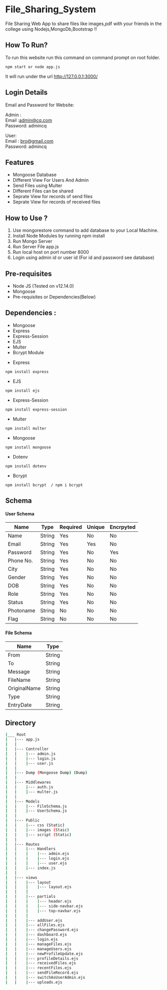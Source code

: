 # File_Sharing_System

File Sharing Web App to share files like images,pdf with your friends in the college using Nodejs,MongoDb,Bootstrap !!

## How To Run?

To run this website run this command on command prompt on root folder.

```
npm start or node app.js
```

It will run under the url http://127.0.0.1:3000/

## Login Details

Email and Password for Website:<br>

Admin :<br>
Email :admin@cq.com<br>
Password: admincq<br>

User:<br>
Email : bro@gmail.com<br>
Password: admincq<br>

## Features
<ul>
  <li> Mongoose Database</li>
  <li>Different View For Users And Admin</li> 
  <li>Send Files using Multer</li>
  <li>Different Files can be shared</li>
  <li>Seprate View for records of send files</li>
  <li>Seprate View for records of received files</li>
</ul>

## How to Use ?
<ol type="number">
<li> Use mongorestore command to add database to your Local Machine.</li>
<li>Install Node Modules by running npm install</li>
<li>Run Mongo Server</li>
<li>Run Server File app.js</li>
<li>Run local host on port number 8000</li>
<li>Login using admin id or user id (For id and password see database)</li>
</ol>

## Pre-requisites

- Node JS (Tested on v12.14.0)
- Mongoose
- Pre-requisites or Dependencies(Below)

## Dependencies :

<ul>
  <li>Mongoose</li>
  <li>Express</li>
  <li>Express-Session</li>
  <li>EJS</li>
  <li>Multer</li>
  <li>Bcrypt Module</li>
</ul>

- Express

```
npm install express
```

- EJS

```
npm install ejs
```

- Express-Session

```
npm install express-session
```

- Multer

```
npm install multer
```

- Mongoose

```
npm install mongoose
```

- Dotenv

```
npm install dotenv
```

- Bcrypt

```
npm install bcrypt  / npm i bcrypt
```

## Schema

<h4><b>User Schema</b></h4>

| Name         | Type   | Required | Unique | Encrpyted |
| ------------ | ------ | -------- | ------ | --------- |
| Name         | String | Yes      | No     | No        |
| Email        | String | Yes      | Yes    | No        |
| Password     | String | Yes      | No     | Yes       |
| Phone No.    | String | Yes      | No     | No        |
| City         | String | Yes      | No     | No        |
| Gender       | String | Yes      | No     | No        |
| DOB          | String | Yes      | No     | No        |
| Role         | String | Yes      | No     | No        |
| Status       | String | Yes      | No     | No        |
| Photoname    | String | No       | No     | No        |
| Flag         | String | No       | No     | No        |

<h4><b>File Schema</b></h4>

| Name          | Type   |
| ------------- | ------ |
| From          | String |
| To            | String |
| Message       | String |
| FileName      | String |
| OriginalName  | String |
| Type          | String |
| EntryDate     | String |


## Directory

```bash
|___ Root
|   |--- app.js
|   |
|   |--- Controller
|   |    |--- admin.js
|   |    |--- login.js
|   |    |--- user.js
|   |
|   |--- Dump (Mongoose Dump) (Dump)
|   |
|   |--- Middlewares
|   |    |--- auth.js
|   |    |--- multer.js
|   |
|   |--- Models
|   |    |--- FileSchema.js
|   |    |--- UserSchema.js
|   |
|   |--- Public
|   |    |--- css (Static)
|   |    |--- images (Staic)
|   |    |--- script (Static)
|   |
|   |--- Routes
|   |    |--- Handlers
|   |    |    |--- admin.ejs
|   |    |    |--- login.ejs
|   |    |    |--- user.ejs
|   |    |--- index.js
|   |
|   |--- views
|   |    |--- layout
|   |    |    |--- layout.ejs
|   |    | 
|   |    |--- partials
|   |    |    |--- header.ejs
|   |    |    |--- side-navbar.ejs
|   |    |    |--- top-navbar.ejs
|   |    | 
|   |    |--- addUser.ejs
|   |    |--- allFiles.ejs
|   |    |--- changePassword.ejs
|   |    |--- dashboard.ejs
|   |    |--- login.ejs
|   |    |--- manageFiles.ejs
|   |    |--- manageUsers.ejs
|   |    |--- newProfileUpdate.ejs
|   |    |--- profileDetails.ejs
|   |    |--- receivedFiles.ejs
|   |    |--- recentFiles.ejs
|   |    |--- sendFileRecord.ejs
|   |    |--- switchAsUserAdmin.ejs
|   |    |--- uploads.ejs
```

